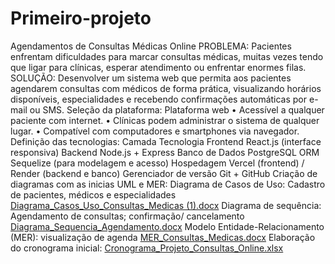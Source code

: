 # Primeiro-projeto
Agendamentos de Consultas Médicas Online
PROBLEMA: Pacientes enfrentam dificuldades para marcar consultas médicas, muitas vezes tendo que ligar para clínicas, esperar atendimento ou enfrentar enormes filas.
SOLUÇÃO: Desenvolver um sistema web que permita aos pacientes agendarem consultas com médicos de forma prática, visualizando horários disponíveis, especialidades e recebendo confirmações automáticas por e-mail ou SMS.
Seleção da plataforma: 
Plataforma web
• Acessível a qualquer paciente com internet.
• Clínicas podem administrar o sistema de qualquer lugar.
• Compatível com computadores e smartphones via navegador.
Definição das tecnologias: 
Camada	Tecnologia
Frontend 	                        React.js (interface responsiva)
Backend	                        Node.js + Express
Banco de Dados	                        PostgreSQL
ORM	                        Sequelize (para modelagem e acesso)
Hospedagem	                        Vercel (frontend) / Render (backend e banco)
Gerenciador de versão	                         Git + GitHub
Criação de diagramas com as inicias UML e MER:
Diagrama de Casos de Uso: Cadastro de pacientes, médicos e especialidades
[Diagrama_Casos_Uso_Consultas_Medicas (1).docx](https://github.com/user-attachments/files/20743159/Diagrama_Casos_Uso_Consultas_Medicas.1.docx)
Diagrama de sequência: Agendamento de consultas; confirmação/ cancelamento
[Diagrama_Sequencia_Agendamento.docx](https://github.com/user-attachments/files/20743161/Diagrama_Sequencia_Agendamento.docx)
Modelo Entidade-Relacionamento (MER): visualização de agenda 
[MER_Consultas_Medicas.docx](https://github.com/user-attachments/files/20743162/MER_Consultas_Medicas.docx)
Elaboração do cronograma inicial:
[Cronograma_Projeto_Consultas_Online.xlsx](https://github.com/user-attachments/files/20743164/Cronograma_Projeto_Consultas_Online.xlsx)


